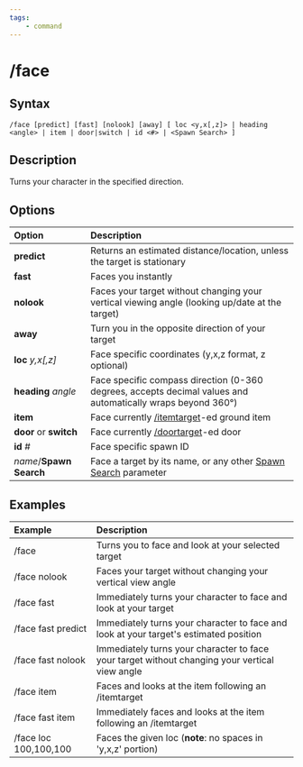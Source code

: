 ```yaml
---
tags:
    - command
---
```

# /face

## Syntax
<!--cmd-syntax-start-->
```eqcommand
/face [predict] [fast] [nolook] [away] [ loc <y,x[,z]> | heading <angle> | item | door|switch | id <#> | <Spawn Search> ]
```
<!--cmd-syntax-end-->

## Description
<!--cmd-desc-start-->
Turns your character in the specified direction.
<!--cmd-desc-end-->
## Options

| Option | Description |
| :--- | :--- |
| **predict** | Returns an estimated distance/location, unless the target is stationary |
| **fast** | Faces you instantly |
| **nolook** | Faces your target without changing your vertical viewing angle (looking up/date at the target) |
| **away** | Turn you in the opposite direction of your target |
| **loc** _y,x[,z]_ | Face specific coordinates (y,x,z format, z optional) |
| **heading** _angle_ | Face specific compass direction (0-360 degrees, accepts decimal values and automatically wraps beyond 360°) |
| **item** | Face currently [/itemtarget](itemtarget.md)-ed ground item |
| **door** or **switch** | Face currently [/doortarget](doortarget.md)-ed door |
| **id** _#_ | Face specific spawn ID |
| _name_/**Spawn Search** | Face a target by its name, or any other [Spawn Search](../../reference/general/spawn-search.md) parameter|

## Examples

| **Example** | **Description** |
| :--- | :--- |
| /face | Turns you to face and look at your selected target |
| /face nolook | Faces your target without changing your vertical view angle |
| /face fast | Immediately turns your character to face and look at your target |
| /face fast predict | Immediately turns your character to face and look at your target's estimated position |
| /face fast nolook | Immediately turns your character to face your target without changing your vertical view angle |
| /face item | Faces and looks at the item following an /itemtarget |
| /face fast item | Immediately faces and looks at the item following an /itemtarget |
| /face loc 100,100,100 | Faces the given loc (**note**: no spaces in 'y,x,z' portion) |